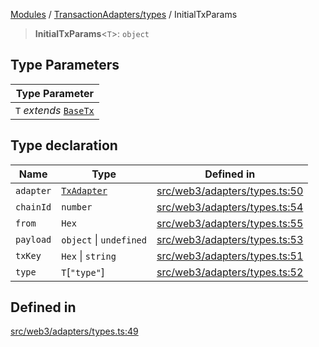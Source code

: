 [Modules](../../../README.md) / [TransactionAdapters/types](../README.md) / InitialTxParams

> **InitialTxParams**\<`T`\>: `object`

## Type Parameters

| Type Parameter |
| ------ |
| `T` *extends* [`BaseTx`](BaseTx.md) |

## Type declaration

| Name | Type | Defined in |
| ------ | ------ | ------ |
| `adapter` | [`TxAdapter`](../enumerations/TxAdapter.md) | [src/web3/adapters/types.ts:50](https://github.com/bgd-labs/fe-shared/blob/09fc11c58abae5aa2af4d8b6d7c2f384460843a4/src/web3/adapters/types.ts#L50) |
| `chainId` | `number` | [src/web3/adapters/types.ts:54](https://github.com/bgd-labs/fe-shared/blob/09fc11c58abae5aa2af4d8b6d7c2f384460843a4/src/web3/adapters/types.ts#L54) |
| `from` | `Hex` | [src/web3/adapters/types.ts:55](https://github.com/bgd-labs/fe-shared/blob/09fc11c58abae5aa2af4d8b6d7c2f384460843a4/src/web3/adapters/types.ts#L55) |
| `payload` | `object` \| `undefined` | [src/web3/adapters/types.ts:53](https://github.com/bgd-labs/fe-shared/blob/09fc11c58abae5aa2af4d8b6d7c2f384460843a4/src/web3/adapters/types.ts#L53) |
| `txKey` | `Hex` \| `string` | [src/web3/adapters/types.ts:51](https://github.com/bgd-labs/fe-shared/blob/09fc11c58abae5aa2af4d8b6d7c2f384460843a4/src/web3/adapters/types.ts#L51) |
| `type` | `T`\[`"type"`\] | [src/web3/adapters/types.ts:52](https://github.com/bgd-labs/fe-shared/blob/09fc11c58abae5aa2af4d8b6d7c2f384460843a4/src/web3/adapters/types.ts#L52) |

## Defined in

[src/web3/adapters/types.ts:49](https://github.com/bgd-labs/fe-shared/blob/09fc11c58abae5aa2af4d8b6d7c2f384460843a4/src/web3/adapters/types.ts#L49)
